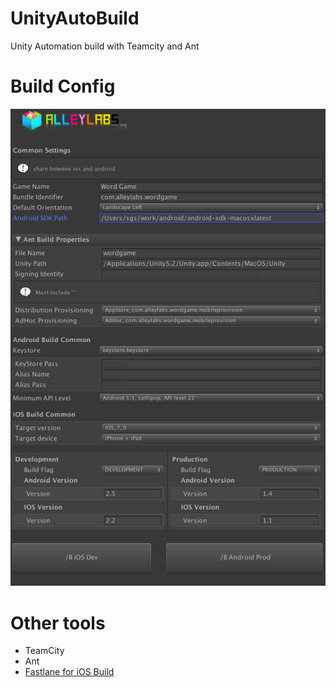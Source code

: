 # UnityAutoBuild
Unity Automation build with Teamcity and Ant
# Build Config
![buildconfig](https://raw.githubusercontent.com/buihuuloc/UnityAutoBuild/master/data/buildConfig.png)
# Other tools
 - TeamCity
 - Ant
 - [Fastlane for iOS Build](https://fastlane.tools/)
